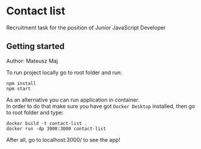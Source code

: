 # Contact list
Recruitment task for the position of Junior JavaScript Developer
## Getting started
Author: Mateusz Maj

To run project locally go to root folder and run:
```
npm install
npm start
```
As an alternative you can run application in container.\
In order to do that make sure you have got ```Docker Desktop```
installed, then go to root folder and type:
```
docker build -t contact-list .
docker run -dp 3000:3000 contact-list
```
After all, go to localhost:3000/ to see the app!
